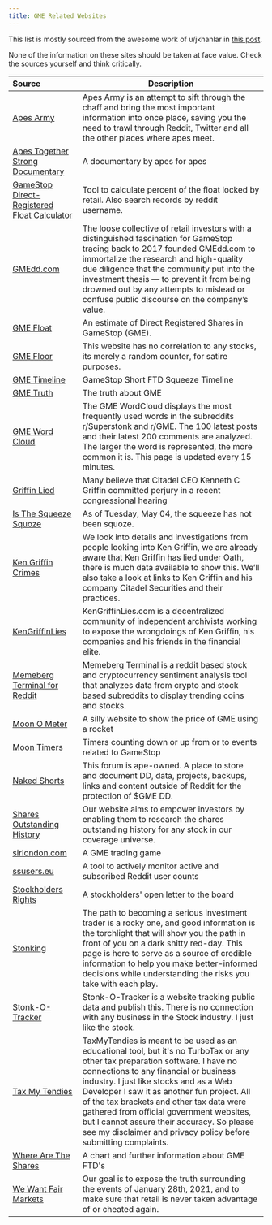 ```yaml
---
title: GME Related Websites
---
```


This list is mostly sourced from the awesome work of u/jkhanlar in [this post](https://www.reddit.com/r/Superstonk/comments/psra2d/list_of_gmerelated_websitesresources_made_by_apes/).

None of the information on these sites should be taken at face value. Check the sources yourself and think critically.

| Source | Description
:---|---|
|[Apes Army](https://www.apes.army/)| Apes Army is an attempt to sift through the chaff and bring the most important information into once place, saving you the need to trawl through Reddit, Twitter and all the other places where apes meet. |
|[Apes Together Strong Documentary](https://www.apestogetherstrongdoc.com/)| A documentary by apes for apes|
|[GameStop Direct-Registered Float Calculator](https://www.computershared.net/)| Tool to calculate percent of the float locked by retail. Also search records by reddit username. |
|[GMEdd.com](https://gmedd.com/)| The loose collective of retail investors with a distinguished fascination for GameStop tracing back to 2017 founded GMEdd.com to immortalize the research and high-quality due diligence that the community put into the investment thesis — to prevent it from being drowned out by any attempts to mislead or confuse public discourse on the company’s value. |
|[GME Float](https://gmefloat.com/)| An estimate of Direct Registered Shares in GameStop (GME).|
|[GME Floor](https://gmefloor.com/)|This website has no correlation to any stocks, its merely a random counter, for satire purposes.|
|[GME Timeline](https://gmetimeline.com/) | GameStop Short FTD Squeeze Timeline |
|[GME Truth](https://gmetruth.com/)| The truth about GME |
|[GME Word Cloud](https://gmewordcloud.com/) | The GME WordCloud displays the most frequently used words in the subreddits r/Superstonk and r/GME. The 100 latest posts and their latest 200 comments are analyzed. The larger the word is represented, the more common it is. This page is updated every 15 minutes. |
|[Griffin Lied](https://griffinlied.com/) | Many believe that Citadel CEO Kenneth C Griffin committed perjury in a recent congressional hearing |
|[Is The Squeeze Squoze](https://isthesqueezesquoze.com/)| As of Tuesday, May 04, the squeeze has not been squoze.|
|[Ken Griffin Crimes](https://kengriffincrimes.com/) | We look into details and investigations from people looking into Ken Griffin, we are already aware that Ken Griffin has lied under Oath, there is much data available to show this. We’ll also take a look at links to Ken Griffin and his company Citadel Securities and their practices. |
|[KenGriffinLies](https://www.kengriffinlies.com/) | KenGriffinLies.com is a decentralized community of independent archivists working to expose the wrongdoings of Ken Griffin, his companies and his friends in the financial elite. |
|[Memeberg Terminal for Reddit](https://www.memebergterminal.com/stocks/gme) | Memeberg Terminal is a reddit based stock and cryptocurrency sentiment analysis tool that analyzes data from crypto and stock based subreddits to display trending coins and stocks. |
|[Moon O Meter](https://www.moonometer.com/gme) | A silly website to show the price of GME using a rocket |
| [Moon Timers](https://www.moontimers.com/home/all) | Timers counting down or up from or to events related to GameStop |
| [Naked Shorts](https://nakedshorts.net/) | This forum is ape-owned. A place to store and document DD, data, projects, backups, links and content outside of Reddit for the protection of $GME DD. |
| [Shares Outstanding History](https://sharesoutstandinghistory.com/gme/) | Our website aims to empower investors by enabling them to research the shares outstanding history for any stock in our coverage universe. |
| [sirlondon.com](https://sirlondon.com/) | A GME trading game |
| [ssusers.eu](https://ssusers.eu/d/rSlVq7eGk/home?orgId=1&refresh=15m&var-subreddit=All&var-ival=1h) | A tool to actively monitor active and subscribed Reddit user counts |
| [Stockholders Rights](https://www.stockholdersrights.com/) | A stockholders' open letter to the board |
| [Stonking](https://www.stonking.info/) | The path to becoming a serious investment trader is a rocky one, and good information is the torchlight that will show you the path in front of you on a dark shitty red-day. This page is here to serve as a source of credible information to help you make better-informed decisions while understanding the risks you take with each play.
|[Stonk-O-Tracker](https://gme.crazyawesomecompany.com/)| Stonk-O-Tracker is a website tracking public data and publish this. There is no connection with any business in the Stock industry. I just like the stock. |
| [Tax My Tendies](https://taxmytendies.com/)| TaxMyTendies is meant to be used as an educational tool, but it's no TurboTax or any other tax preparation software. I have no connections to any financial or business industry. I just like stocks and as a Web Developer I saw it as another fun project. All of the tax brackets and other tax data were gathered from official government websites, but I cannot assure their accuracy. So please see my disclaimer and privacy policy before submitting complaints.|
| [Where Are The Shares](https://wherearetheshares.com/)| A chart and further information about GME FTD's |
| [We Want Fair Markets](https://wewantfairmarkets.org/) | Our goal is to expose the truth surrounding the events of January 28th, 2021, and to make sure that retail is never taken advantage of  or cheated again.
